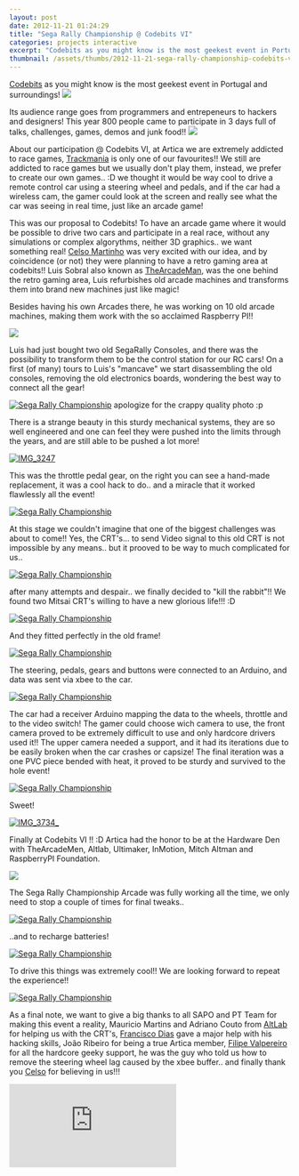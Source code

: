 ```yaml
---
layout: post
date: 2012-11-21 01:24:29
title: "Sega Rally Championship @ Codebits VI"
categories: projects interactive
excerpt: "Codebits as you might know is the most geekest event in Portugal and surroundings!"
thumbnail: /assets/thumbs/2012-11-21-sega-rally-championship-codebits-vi-1.jpeg
---
```


<a href="http://codebits.eu">Codebits</a> as you might know is the most geekest event in Portugal and surroundings!
<img class="postimage" src="/assets/images/2012-11-21-sega-rally-championship-codebits-vi-1.jpeg"/>

Its audience range goes from programmers and entrepeneurs to hackers and designers! This year 800 people came to participate in 3 days full of talks, challenges, games, demos and junk food!!
<img class="postimage" src="/assets/images/2012-11-21-sega-rally-championship-codebits-vi-2.jpg"/>

About our participation @ Codebits VI, at Artica we are extremely addicted to race games, <a href="http://www.trackmania.com/">Trackmania</a> is only one of our favourites!! We still are addicted to race games but we usually don't play them, instead, we prefer to create our own games.. :D we thought it would be way cool to drive a remote control car using a steering wheel and pedals, and if the car had a wireless cam, the gamer could look at the screen and really see what the car was seeing in real time, just like an arcade game! 

This was our proposal to Codebits! To have an arcade game where it would be possible to drive two cars and participate in a real race, without any simulations or complex algorythms, neither 3D graphics.. we want something real! <a href="http://arrifana.org/blog">Celso Martinho</a> was very excited with our idea, and by coincidence (or not) they were planning to have a retro gaming area at codebits!! Luis Sobral also known as <a href="http://thearcademan.net">TheArcadeMan</a>, was the one behind the retro gaming area, Luis refurbishes old arcade machines and transforms them into brand new machines just like magic!

Besides having his own Arcades there, he was working on 10 old arcade machines, making them work with the so acclaimed Raspberry PI!! 

<img class="postimage" src="/assets/images/2012-11-21-sega-rally-championship-codebits-vi-3.jpg"/>

Luis had just bought two old SegaRally Consoles, and there was the possibility to transform them to be the control station for our RC cars! On a first (of many) tours to Luis's "mancave" we start disassembling the old consoles, removing the old electronics boards, wondering the best way to connect all the gear!

<a title="Sega Rally Championship by guibot, on Flickr" href="http://www.flickr.com/photos/guibot/8203506197/"><img class="postimage" alt="Sega Rally Championship" src="/assets/images/2012-11-21-sega-rally-championship-codebits-vi-4.jpg"/></a>
apologize for the crappy quality photo :p

There is a strange beauty in this sturdy mechanical systems, they are so well engineered and one can feel they were pushed into the limits through the years, and are still able to be pushed a lot more!

<a title="IMG_3247 by guibot, on Flickr" href="http://www.flickr.com/photos/guibot/8204725198/"><img class="postimage" alt="IMG_3247" src="/assets/images/2012-11-21-sega-rally-championship-codebits-vi-5.jpg"/></a>

This was the throttle pedal gear, on the right you can see a hand-made replacement, it was a cool hack to do.. and a miracle that it worked flawlessly all the event!

<a title="Sega Rally Championship by guibot, on Flickr" href="http://www.flickr.com/photos/guibot/8203489723/"><img class="postimage" alt="Sega Rally Championship" src="/assets/images/2012-11-21-sega-rally-championship-codebits-vi-6.jpg"/></a>

At this stage we couldn't imagine that one of the biggest challenges was about to come!! Yes, the CRT's... to send Video signal to this old CRT is not impossible by any means.. but it prooved to be way to much complicated for us..

<a title="Sega Rally Championship by guibot, on Flickr" href="http://www.flickr.com/photos/guibot/8204569528/"><img class="postimage" alt="Sega Rally Championship" src="/assets/images/2012-11-21-sega-rally-championship-codebits-vi-7.jpg"/></a>

after many attempts and despair.. we finally decided to "kill the rabbit"!! We found two Mitsai CRT's willing to have a new glorious life!!! :D

<a title="Sega Rally Championship by guibot, on Flickr" href="http://www.flickr.com/photos/guibot/8203479599/"><img class="postimage" alt="Sega Rally Championship" src="/assets/images/2012-11-21-sega-rally-championship-codebits-vi-8.jpg"/></a>

And they fitted perfectly in the old frame!

<a title="Sega Rally Championship by guibot, on Flickr" href="http://www.flickr.com/photos/guibot/8204560218/"><img class="postimage" alt="Sega Rally Championship" src="/assets/images/2012-11-21-sega-rally-championship-codebits-vi-9.jpg"/></a>

The steering, pedals, gears and buttons were connected to an Arduino, and data was sent via xbee to the car.

<a title="Sega Rally Championship by guibot, on Flickr" href="http://www.flickr.com/photos/guibot/8204573446/"><img class="postimage" alt="Sega Rally Championship" src="/assets/images/2012-11-21-sega-rally-championship-codebits-vi-10.jpg"/></a>

The car had a receiver Arduino mapping the data to the wheels, throttle and to the video switch! The gamer could choose wich camera to use, the front camera proved to be extremely difficult to use and only hardcore drivers used it!! The upper camera needed a support, and it had its iterations due to be easily broken when the car crashes or capsize! The final iteration was a one PVC piece bended with heat, it proved to be sturdy and survived to the hole event!

<a title="Sega Rally Championship by guibot, on Flickr" href="http://www.flickr.com/photos/guibot/8204561462/"><img class="postimage" alt="Sega Rally Championship" src="/assets/images/2012-11-21-sega-rally-championship-codebits-vi-11.jpg"/></a>

Sweet!

<a title="IMG_3734_ by guibot, on Flickr" href="http://www.flickr.com/photos/guibot/8203661765/"><img class="postimage" alt="IMG_3734_" src="/assets/images/2012-11-21-sega-rally-championship-codebits-vi-12.jpg"/></a>

Finally at Codebits VI !! :D Artica had the honor to be at the Hardware Den with TheArcadeMen, Altlab, Ultimaker, InMotion, Mitch Altman and RaspberryPI Foundation.

<img class="postimage" src="/assets/images/2012-11-21-sega-rally-championship-codebits-vi-13.jpg"/>

The Sega Rally Championship Arcade was fully working all the time, we only need to stop a couple of times for final tweaks..

<a title="Sega Rally Championship by guibot, on Flickr" href="http://www.flickr.com/photos/guibot/8203462135/"><img class="postimage" alt="Sega Rally Championship" src="/assets/images/2012-11-21-sega-rally-championship-codebits-vi-14.jpg"/></a>

..and to recharge batteries!

<a title="Sega Rally Championship by guibot, on Flickr" href="http://www.flickr.com/photos/guibot/8203473237/"><img class="postimage" alt="Sega Rally Championship" src="/assets/images/2012-11-21-sega-rally-championship-codebits-vi-15.jpg"/></a>

To drive this things was extremely cool!! We are looking forward to repeat the experience!!

<a title="Sega Rally Championship by guibot, on Flickr" href="http://www.flickr.com/photos/guibot/8203460979/"><img class="postimage" alt="Sega Rally Championship" src="/assets/images/2012-11-21-sega-rally-championship-codebits-vi-16.jpg"/></a>

As a final note, we want to give a big thanks to all SAPO and PT Team for making this event a reality, Mauricio Martins and Adriano Couto from <a href="http://altlab.org">AltLab</a> for helping us with the CRT's, <a href="http://franciscodias.net">Francisco Dias</a> gave a major help with his hacking skills, João Ribeiro for being a true Artica member, <a href="http://inmotion.pt">Filipe Valpereiro</a> for all the hardcore geeky support, he was the guy who told us how to remove the steering wheel lag caused by the xbee buffer.. and finally thank you <a href="http://arrifana.org/blog/">Celso</a> for believing in us!!! 

<div class="video-container"><iframe src="http://www.youtube.com/embed/g0JQ2x5ZVJE" frameborder="0" allowfullscreen></iframe></div>
